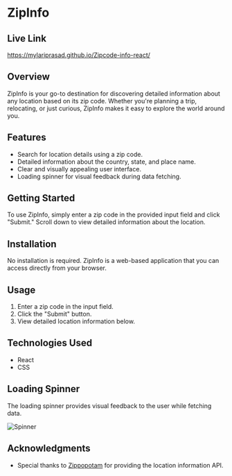# ZipInfo

## Live Link

https://mylariprasad.github.io/Zipcode-info-react/

## Overview

ZipInfo is your go-to destination for discovering detailed information about any location based on its zip code. Whether you're planning a trip, relocating, or just curious, ZipInfo makes it easy to explore the world around you.

## Features

- Search for location details using a zip code.
- Detailed information about the country, state, and place name.
- Clear and visually appealing user interface.
- Loading spinner for visual feedback during data fetching.

## Getting Started

To use ZipInfo, simply enter a zip code in the provided input field and click "Submit." Scroll down to view detailed information about the location.

## Installation

No installation is required. ZipInfo is a web-based application that you can access directly from your browser.

## Usage

1. Enter a zip code in the input field.
2. Click the "Submit" button.
3. View detailed location information below.


## Technologies Used

- React
- CSS

## Loading Spinner

The loading spinner provides visual feedback to the user while fetching data.

![Spinner](path/to/spinner.gif)


## Acknowledgments

- Special thanks to [Zippopotam](https://www.zippopotam.us/) for providing the location information API.

